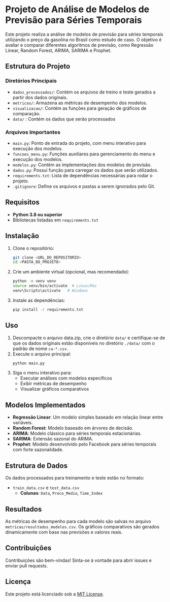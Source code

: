 # Projeto de Análise de Modelos de Previsão para Séries Temporais

Este projeto realiza a análise de modelos de previsão para séries temporais utilizando o preço da gasolina no Brasil como estudo de caso. O objetivo é avaliar e comparar diferentes algoritmos de previsão, como Regressão Linear, Random Forest, ARIMA, SARIMA e Prophet.

## Estrutura do Projeto

### Diretórios Principais
- `dados_processados/`: Contém os arquivos de treino e teste gerados a partir dos dados originais.
- `metricas/`: Armazena as métricas de desempenho dos modelos.
- `visualizacao/`: Contém as funções para geração de gráficos de comparação.
- `data/` : Contém os dados que serão processados

### Arquivos Importantes
- `main.py`: Ponto de entrada do projeto, com menu interativo para execução dos modelos.
- `funcoes_menu.py`: Funções auxiliares para gerenciamento do menu e execução dos modelos.
- `modelos.py`: Contém as implementações dos modelos de previsão.
-  `dados.py`: Possui função para carregar os dados que serão utilizados.
- `requirements.txt`: Lista de dependências necessárias para rodar o projeto.
- `.gitignore`: Define os arquivos e pastas a serem ignorados pelo Git.

## Requisitos

- **Python 3.8 ou superior**
- Bibliotecas listadas em `requirements.txt`

## Instalação

1. Clone o repositório:
   ```bash
   git clone <URL_DO_REPOSITORIO>
   cd <PASTA_DO_PROJETO>
   ```

2. Crie um ambiente virtual (opcional, mas recomendado):
   ```bash
   python -m venv venv
   source venv/bin/activate  # Linux/Mac
   venv\Scripts\activate   # Windows
   ```

3. Instale as dependências:
   ```bash
   pip install -r requirements.txt
   ```

## Uso

1. Descompacte o arquivo data.zip, crie o diretório `data/` e certifique-se de que os dados originais estão disponíveis no diretório `./data/` com o padrão de nome `ca-*.csv`. 
2. Execute o arquivo principal:
   ```bash
   python main.py
   ```
3. Siga o menu interativo para:
   - Executar análises com modelos específicos
   - Exibir métricas de desempenho
   - Visualizar gráficos comparativos

## Modelos Implementados

- **Regressão Linear**: Um modelo simples baseado em relação linear entre variáveis.
- **Random Forest**: Modelo baseado em árvores de decisão.
- **ARIMA**: Modelo clássico para séries temporais estacionárias.
- **SARIMA**: Extensão sazonal do ARIMA.
- **Prophet**: Modelo desenvolvido pelo Facebook para séries temporais com forte sazonalidade.

## Estrutura de Dados

Os dados processados para treinamento e teste estão no formato:
- `train_data.csv` e `test_data.csv`
  - **Colunas**: `Data`, `Preco_Medio`, `Time_Index`

## Resultados

As métricas de desempenho para cada modelo são salvas no arquivo `metricas/resultados_modelos.csv`. Os gráficos comparativos são gerados dinamicamente com base nas previsões e valores reais.

## Contribuições

Contribuições são bem-vindas! Sinta-se à vontade para abrir issues e enviar pull requests.

## Licença

Este projeto está licenciado sob a [MIT License](LICENSE).
